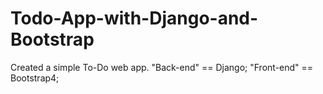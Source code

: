 # Todo-App-with-Django-and-Bootstrap
Created a simple To-Do web app. "Back-end" == Django; "Front-end" == Bootstrap4;
